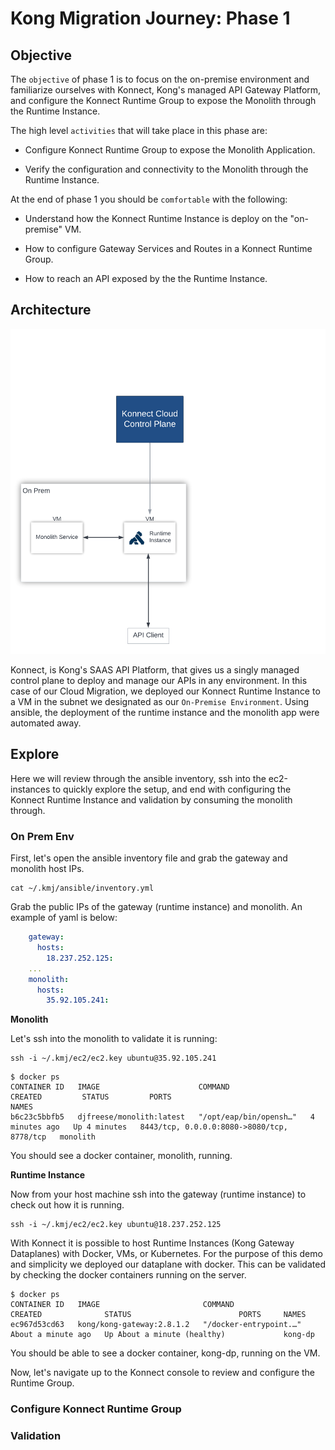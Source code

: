 # Kong Migration Journey: Phase 1

## Objective

The `objective` of phase 1 is to focus on the on-premise environment and familiarize ourselves with Konnect, Kong's managed API Gateway Platform, and configure the Konnect Runtime Group to expose the Monolith through the Runtime Instance.

The high level `activities` that will take place in this phase are:

* Configure Konnect Runtime Group to expose the Monolith Application.

* Verify the configuration and connectivity to the Monolith through the Runtime Instance.

At the end of phase 1 you should be `comfortable` with the following:

* Understand how the Konnect Runtime Instance is deploy on the "on-premise" VM.

* How to configure Gateway Services and Routes in a Konnect Runtime Group.

* How to reach an API exposed by the the Runtime Instance.

## Architecture

![Cloud Migration Tutorial - Phase 1](/docs/img/Phase_1.png)

Konnect, is Kong's SAAS API Platform, that gives us a singly managed control plane to deploy and manage our APIs in any environment. In this case of our Cloud Migration, we deployed our Konnect Runtime Instance to a VM in the subnet we designated as our `On-Premise Environment`. Using ansible, the deployment of the runtime instance and the monolith app were automated away.

## Explore

Here we will review through the ansible inventory, ssh into the ec2-instances to quickly explore the setup, and end with configuring the Konnect Runtime Instance and validation by consuming the monolith through.

### On Prem Env

First, let's open the ansible inventory file and grab the gateway and monolith host IPs.

```console
cat ~/.kmj/ansible/inventory.yml
```

Grab the public IPs of the gateway (runtime instance) and monolith. An example of yaml is below:

```yaml
    gateway:
      hosts:
        18.237.252.125:
    ...
    monolith:
      hosts:
        35.92.105.241:
```

**Monolith**

Let's ssh into the monolith to validate it is running:

```console
ssh -i ~/.kmj/ec2/ec2.key ubuntu@35.92.105.241
```

```console
$ docker ps 
CONTAINER ID   IMAGE                      COMMAND                  CREATED         STATUS         PORTS                                        NAMES
b6c23c5bbfb5   djfreese/monolith:latest   "/opt/eap/bin/opensh…"   4 minutes ago   Up 4 minutes   8443/tcp, 0.0.0.0:8080->8080/tcp, 8778/tcp   monolith
```

You should see a docker container, monolith, running.

**Runtime Instance**

Now from your host machine ssh into the gateway (runtime instance) to check out how it is running.

```console
ssh -i ~/.kmj/ec2/ec2.key ubuntu@18.237.252.125
```

With Konnect it is possible to host Runtime Instances (Kong Gateway Dataplanes) with Docker, VMs, or Kubernetes. For the purpose of this demo and simplicity we deployed our dataplane with docker. This can be validated by checking the docker containers running on the server.

```console
$ docker ps 
CONTAINER ID   IMAGE                       COMMAND                  CREATED              STATUS                        PORTS     NAMES
ec967d53cd63   kong/kong-gateway:2.8.1.2   "/docker-entrypoint.…"   About a minute ago   Up About a minute (healthy)             kong-dp
```

You should be able to see a docker container, kong-dp, running on the VM.

Now, let's navigate up to the Konnect console to review and configure the Runtime Group.

### Configure Konnect Runtime Group

### Validation
